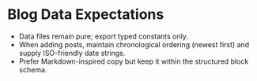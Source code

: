 # Blog Data Expectations

- Data files remain pure; export typed constants only.
- When adding posts, maintain chronological ordering (newest first) and supply ISO-friendly date strings.
- Prefer Markdown-inspired copy but keep it within the structured block schema.
